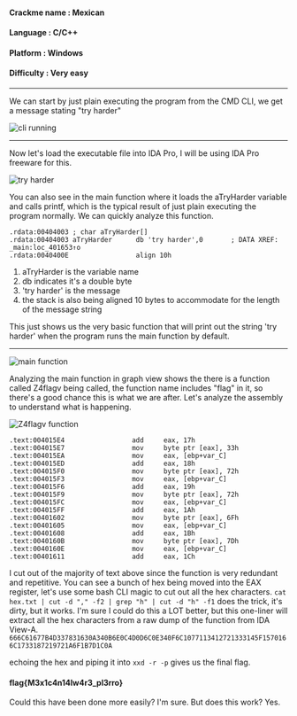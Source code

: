 #### Crackme name : Mexican
#### Language     : C/C++ 
#### Platform     : Windows
#### Difficulty   : Very easy

----

We can start by just plain executing the program from the CMD CLI, we get a message stating "try harder"

![cli running](https://raw.githubusercontent.com/x00pwn/crackmes.one-solutions/master/images/0-mexican.png)

----

Now let's load the executable file into IDA Pro, I will be using IDA Pro freeware for this.

![try harder](https://raw.githubusercontent.com/x00pwn/crackmes.one-solutions/master/images/3-mexican.png)

You can also see in the main function where it loads the aTryHarder variable and calls printf, which is the typical result of just plain executing the program normally. We can quickly analyze this function.

```assembly
.rdata:00404003 ; char aTryHarder[]
.rdata:00404003 aTryHarder      db 'try harder',0       ; DATA XREF: _main:loc_401653↑o
.rdata:0040400E                 align 10h
```
1. aTryHarder is the variable name
2. db indicates it's a double byte
3. 'try harder' is the message
4. the stack is also being aligned 10 bytes to accommodate for the length of the message string

This just shows us the very basic function that will print out the string 'try harder' when the program runs the main function by default.

----

![main function](https://raw.githubusercontent.com/x00pwn/crackmes.one-solutions/master/images/1-mexican.png)


Analyzing the main function in graph view shows the there is a function called Z4flagv being called, the function name includes "flag" in it, so there's a good chance this is what we are after. Let's analyze the assembly to understand what is happening.

![Z4flagv function](https://raw.githubusercontent.com/x00pwn/crackmes.one-solutions/master/images/2-mexican.png)

```assembly
.text:004015E4                 add     eax, 17h
.text:004015E7                 mov     byte ptr [eax], 33h
.text:004015EA                 mov     eax, [ebp+var_C]
.text:004015ED                 add     eax, 18h
.text:004015F0                 mov     byte ptr [eax], 72h
.text:004015F3                 mov     eax, [ebp+var_C]
.text:004015F6                 add     eax, 19h
.text:004015F9                 mov     byte ptr [eax], 72h
.text:004015FC                 mov     eax, [ebp+var_C]
.text:004015FF                 add     eax, 1Ah
.text:00401602                 mov     byte ptr [eax], 6Fh
.text:00401605                 mov     eax, [ebp+var_C]
.text:00401608                 add     eax, 1Bh
.text:0040160B                 mov     byte ptr [eax], 7Dh
.text:0040160E                 mov     eax, [ebp+var_C]
.text:00401611                 add     eax, 1Ch

```
I cut out of the majority of text above since the function is very redundant and repetitive. You can see a bunch of hex being moved into the EAX register, let's use some bash CLI magic to cut out all the hex characters.
`cat hex.txt | cut -d "," -f2 | grep "h" | cut -d "h" -f1` does the trick, it's dirty, but it works. I'm sure I could do this a LOT better, but this one-liner will extract all the hex characters from a raw dump of the function from IDA View-A. 
`666C61677B4D337831630A340B6E0C4D0D6C0E340F6C1077113412721333145F1570166C1733187219721A6F1B7D1C0A`

echoing the hex and piping it into `xxd -r -p` gives us the final flag.

#### flag{M3x1c4n14lw4r3_pl3rro}

Could this have been done more easily? I'm sure. But does this work? Yes.
